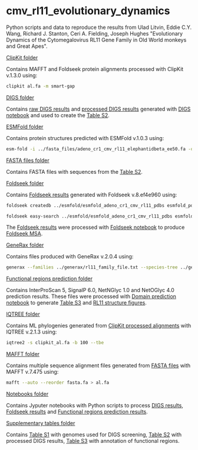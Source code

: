 # cmv_rl11_evolutionary_dynamics

Python scripts and data to reproduce the results from Ulad Litvin, Eddie C.Y. Wang, Richard J. Stanton, Ceri A. Fielding, Joseph Hughes "Evolutionary Dynamics of the Cytomegalovirus RL11 Gene Family in Old World monkeys and Great Apes".

[ClipKit folder](clipkit)

Contains MAFFT and Foldseek protein alignments processed with ClipKit v.1.3.0 using:

```bash
clipkit al.fa -m smart-gap
```

[DIGS folder](digs)

Contains [raw DIGS results](digs/digs_raw_results.csv) and [processed DIGS results](digs/digs_processed_results_bitscore_46_length_75_one_hcmv.csv) generated with [DIGS notebook](notebooks/process_digs_results_manuscript.ipynb) and used to create the [Table S2](supplementary_tables/sup_table_2_digs_results_table.csv).

[ESMFold folder](esmfold)

Contains protein structures predicted with ESMFold v.1.0.3 using:

```bash
esm-fold -i ../fasta_files/adeno_cr1_cmv_rl11_elephantidbeta_ee50.fa -o ../esmfold/esmfold_adeno_cr1_cmv_rl11_pdbs
```

[FASTA files folder](fasta_files)

Contains FASTA files with sequences from the [Table S2](supplementary_tables/sup_table_2_digs_results_table.csv).

[Foldseek folder](foldseek)

Contains [Foldseek results](foldseek/foldseek_esmfold_cmv_rl11_with_rl11d_only_results.tsv) generated with Foldseek v.8.ef4e960 using:

```bash
foldseek createdb ../esmfold/esmfold_adeno_cr1_cmv_rl11_pdbs esmfold_pdbs_DB

foldseek easy-search ../esmfold/esmfold_adeno_cr1_cmv_rl11_pdbs esmfold_pdbs_DB foldseek/foldseek_esmfold_cmv_rl11_with_rl11d_only_results.tsv tmp --format-output "query,target,fident,alnlen,mismatch,gapopen,qstart,qend,tstart,tend,qaln,taln,evalue,bits,prob,lddt,alntmscore" --exhaustive-search -e 1
```

The [Foldseek results](foldseek/foldseek_esmfold_cmv_rl11_with_rl11d_only_results.tsv) were processed with [Foldseek notebook](notebooks/process_foldseek_results_manuscript.ipynb) to produce [Foldseek MSA](foldseek/al_foldseek_esmfold_mandrillinebeta1_RL11J.fa).

[GeneRax folder](generax)

Contains files produced with GeneRax v.2.0.4 using:

```bash
generax --families ../generax/rl11_family_file.txt --species-tree ../generax/cmv_tree.nw --rec-model UndatedDL --prefix ../generax/cmv_rl11_all_tbe_rec
```

[Functional regions prediction folder](interproscan_signalp_netnglyc_netoglyc)

Contains InterProScan 5, SignalP 6.0, NetNGlyc 1.0 and NetOGlyc 4.0 prediction results. These files were processed with [Domain prediction notebook](notebooks/process_domain_prediction_results.ipynb) to generate [Table S3](supplementary_tables/sup_table_3_digs_results_table_only_cmv_with_domains_coordinates.csv) and [RL11 structure figures](interproscan_signalp_netnglyc_netoglyc/figures).

[IQTREE folder](iqtree)

Contains ML phylogenies generated from [ClipKit processed alignments](clipkit) with IQTREE v.2.1.3 using:

```bash
iqtree2 -s clipkit_al.fa -b 100 --tbe
```
[MAFFT folder](mafft)

Contains multiple sequence alignment files generated from [FASTA files](fasta_files) with MAFFT v.7.475 using:

```bash
mafft --auto --reorder fasta.fa > al.fa
```

[Notebooks folder](notebooks)

Contains Jyputer notebooks with Python scripts to process [DIGS results](digs), [Foldseek results](foldseek) and [Functional regions prediction results](interproscan_signalp_netnglyc_netoglyc).

[Supplementary tables folder](supplementary_tables)

Contains [Table S1](supplementary_tables/sup_table_1_digs_genomes_table.csv) with genomes used for DIGS screening, [Table S2](supplementary_tables/sup_table_2_digs_results_table.csv) with processed DIGS results, [Table S3](supplementary_tables/sup_table_3_digs_results_table_only_cmv_with_domains_coordinates.csv) with annotation of functional regions.